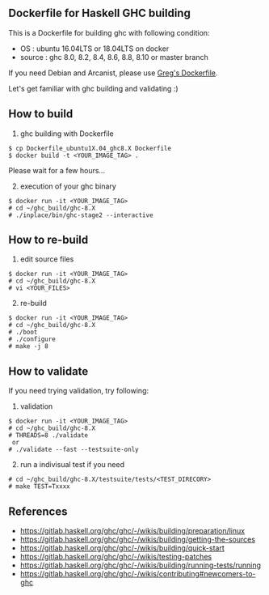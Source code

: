 
Dockerfile for Haskell GHC building
-----------------------------------

This is a Dockerfile for building ghc with following condition:
  * OS     : ubuntu 16.04LTS or 18.04LTS on docker
  * source : ghc 8.0, 8.2, 8.4, 8.6, 8.8, 8.10 or master branch

If you need Debian and Arcanist, please use [Greg's Dockerfile][1].

Let's get familiar with ghc building and validating :)


## How to build

1. ghc building with Dockerfile
  ```
  $ cp Dockerfile_ubuntu1X.04_ghc8.X Dockerfile
  $ docker build -t <YOUR_IMAGE_TAG> .
  ```
  Please wait for a few hours...

2. execution of your ghc binary
  ```
  $ docker run -it <YOUR_IMAGE_TAG>
  # cd ~/ghc_build/ghc-8.X
  # ./inplace/bin/ghc-stage2 --interactive
  ```


## How to re-build

1. edit source files
  ```
  $ docker run -it <YOUR_IMAGE_TAG>
  # cd ~/ghc_build/ghc-8.X
  # vi <YOUR_FILES>
  ```

2. re-build
  ```
  $ docker run -it <YOUR_IMAGE_TAG>
  # cd ~/ghc_build/ghc-8.X
  # ./boot
  # ./configure
  # make -j 8      
  ```


## How to validate

  If you need trying validation, try following:

  1. validation

  ```
  $ docker run -it <YOUR_IMAGE_TAG>
  # cd ~/ghc_build/ghc-8.X
  # THREADS=8 ./validate
   or
  # ./validate --fast --testsuite-only
  ```

  2. run a indivisual test if you need
  ```
  # cd ~/ghc_build/ghc-8.X/testsuite/tests/<TEST_DIRECORY>
  # make TEST=Txxxx
  ```


## References

 * https://gitlab.haskell.org/ghc/ghc/-/wikis/building/preparation/linux
 * https://gitlab.haskell.org/ghc/ghc/-/wikis/building/getting-the-sources
 * https://gitlab.haskell.org/ghc/ghc/-/wikis/building/quick-start
 * https://gitlab.haskell.org/ghc/ghc/-/wikis/testing-patches
 * https://gitlab.haskell.org/ghc/ghc/-/wikis/building/running-tests/running
 * https://gitlab.haskell.org/ghc/ghc/-/wikis/contributing#newcomers-to-ghc

[1]: https://github.com/gregwebs/ghc-docker-dev
